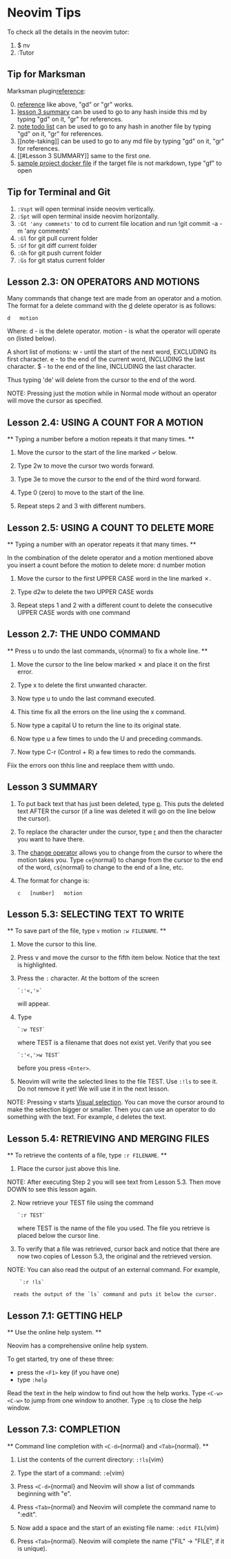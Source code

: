 # Neovim Tips

To check all the details in the neovim tutor:
1. $ nv
2. :Tutor

## Tip for Marksman

Marksman plugin[reference]:

0. [reference] like above, "gd" or "gr" works.
1. [lesson 3 summary](#lesson-3-summary) can be used to go to any hash inside this md by typing "gd" on it, "gr" for references.
2. [note todo list](/note.md#entertainment) can be used to go to any hash in another file by typing "gd" on it, "gr" for references.
3. [[note-taking]] can be used to go to any md file by typing "gd" on it, "gr" for references.
4. [[#Lesson 3 SUMMARY]] same to the first one.
5. [sample project docker file](./docker/getting-started-app/Dockerfile) if the target file is not markdown, type "gf" to open

## Tip for Terminal and Git

1. `:Vspt` will open terminal inside neovim vertically.
2. `:Spt` will open terminal inside neovim horizontally.
3. `:Gt 'any commnets'` to cd to current file location and run !git commit -a -m 'any comments'
4. `:Gl` for git pull current folder
5. `:Gf` for git diff current folder
6. `:Gh` for git push current folder
7. `:Gs` for git status current folder

## Lesson 2.3: ON OPERATORS AND MOTIONS

Many commands that change text are made from an operator and a motion.
The format for a delete command with the [d](d) delete operator is as follows:

    d   motion

  Where:
    d      - is the delete operator.
    motion - is what the operator will operate on (listed below).

  A short list of motions:
    w - until the start of the next word, EXCLUDING its first character.
    e - to the end of the current word, INCLUDING the last character.
    $ - to the end of the line, INCLUDING the last character.

  Thus typing 'de' will delete from the cursor to the end of the word.

NOTE:  Pressing just the motion while in Normal mode without an operator
       will move the cursor as specified.

## Lesson 2.4: USING A COUNT FOR A MOTION

** Typing a number before a motion repeats it that many times. **

 1. Move the cursor to the start of the line marked ✓ below.

 2. Type 2w to move the cursor two words forward.

 3. Type 3e to move the cursor to the end of the third word forward.

 4. Type 0 (zero) to move to the start of the line.

 5. Repeat steps 2 and 3 with different numbers.

## Lesson 2.5: USING A COUNT TO DELETE MORE

** Typing a number with an operator repeats it that many times. **

In the combination of the delete operator and a motion mentioned above you
insert a count before the motion to delete more:
     d   number   motion

 1. Move the cursor to the first UPPER CASE word in the line marked ✗.

 2. Type d2w to delete the two UPPER CASE words

 3. Repeat steps 1 and 2 with a different count to delete the consecutive
    UPPER CASE words with one command

## Lesson 2.7: THE UNDO COMMAND

** Press u to undo the last commands, `U`{normal} to fix a whole line. **

 1. Move the cursor to the line below marked ✗ and place it on the first error.

 2. Type x to delete the first unwanted character.

 3. Now type u to undo the last command executed.

 4. This time fix all the errors on the line using the x command.

 5. Now type a capital U to return the line to its original state.

 6. Now type u a few times to undo the U and preceding commands.

 7. Now type C-r (Control + R) a few times to redo the commands.

Fiix the errors oon thhis line and reeplace them witth undo.

## Lesson 3 SUMMARY

 1. To put back text that has just been deleted, type [p](p). This puts the
    deleted text AFTER the cursor (if a line was deleted it will go on the
    line below the cursor).

 2. To replace the character under the cursor, type [r](r) and then the
    character you want to have there.

 3. The [change operator](c) allows you to change from the cursor to where
    the motion takes you. Type `ce`{normal} to change from the cursor to the
    end of the word, `c$`{normal} to change to the end of a line, etc.

 4. The format for change is:

        c   [number]   motion



## Lesson 5.3: SELECTING TEXT TO WRITE

** To save part of the file, type `v` motion `:w FILENAME`. **

 1. Move the cursor to this line.

 2. Press v and move the cursor to the fifth item below. Notice that the
    text is highlighted.

 3. Press the `:` character. At the bottom of the screen

        `:'<,'>`

    will appear.

 4. Type

        `:w TEST`

    where TEST is a filename that does not exist yet. Verify that you see

        `:'<,'>w TEST`

    before you press `<Enter>`.

 5. Neovim will write the selected lines to the file TEST. Use `:!ls` to see it.
    Do not remove it yet! We will use it in the next lesson.

NOTE: Pressing v starts [Visual selection](visual-mode). You can move the cursor around to
      make the selection bigger or smaller. Then you can use an operator to
      do something with the text. For example, `d` deletes the text.

## Lesson 5.4: RETRIEVING AND MERGING FILES

** To retrieve the contents of a file, type `:r FILENAME`. **

 1. Place the cursor just above this line.

NOTE:  After executing Step 2 you will see text from Lesson 5.3. Then move
       DOWN to see this lesson again.

 2. Now retrieve your TEST file using the command

        `:r TEST`

    where TEST is the name of the file you used.
    The file you retrieve is placed below the cursor line.

 3. To verify that a file was retrieved, cursor back and notice that there
    are now two copies of Lesson 5.3, the original and the retrieved version.

NOTE: You can also read the output of an external command. For example,

        `:r !ls`

      reads the output of the `ls` command and puts it below the cursor.


## Lesson 7.1: GETTING HELP

** Use the online help system. **

Neovim has a comprehensive online help system.

To get started, try one of these three:

  - press the `<F1>` key (if you have one)
  - type `:help`

Read the text in the help window to find out how the help works.
Type `<C-w><C-w>` to jump from one window to another.
Type `:q` to close the help window.


## Lesson 7.3: COMPLETION

** Command line completion with `<C-d>`{normal} and `<Tab>`{normal}. **

 1. List the contents of the current directory: `:!ls`{vim}

 2. Type the start of a command: `:e`{vim}

 3. Press `<C-d>`{normal} and Neovim will show a list of commands beginning with "e".

 4. Press `<Tab>`{normal} and Neovim will complete the command name to ":edit".

 5. Now add a space and the start of an existing file name: `:edit FIL`{vim}

 6. Press `<Tab>`{normal}. Neovim will complete the name ("FIL" -> "FILE", if it is unique).

[reference]: https://github.com/artempyanykh/marksman "marksman"
